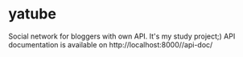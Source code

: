 # yatube
Social network for bloggers with own API.
It's my study project;)
API documentation is available on http://localhost:8000//api-doc/
